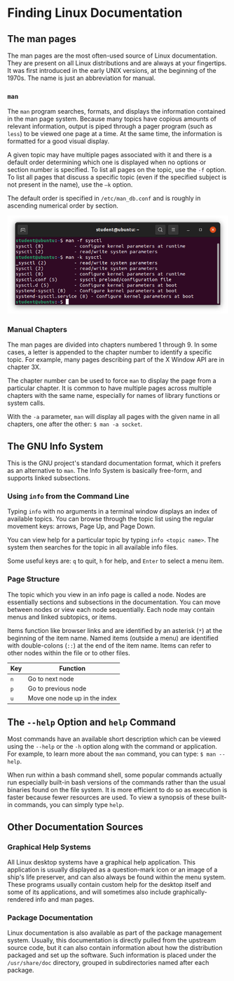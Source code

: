 # Finding Linux Documentation

## The man pages

The man pages are the most often-used source of Linux documentation. They are present on all Linux distributions and are always at your fingertips. It was first introduced in the early UNIX versions, at the beginning of the 1970s. The name is just an abbreviation for manual.

### `man`

The `man` program searches, formats, and displays the information contained in the man page system. Because many topics have copious amounts of relevant information, output is piped through a pager program (such as `less`) to be viewed one page at a time. At the same time, the information is formatted for a good visual display.

A given topic may have multiple pages associated with it and there is a default order determining which one is displayed when no options or section number is specified. To list all pages on the topic, use the `-f` option. To list all pages that discuss a specific topic (even if the specified subject is not present in the name), use the `–k` option.

The default order is specified in `/etc/man_db.conf` and is roughly in ascending numerical order by section.

![](images/8.1.1.png)

### Manual Chapters

The man pages are divided into chapters numbered 1 through 9. In some cases, a letter is appended to the chapter number to identify a specific topic. For example, many pages describing part of the X Window API are in chapter 3X.

The chapter number can be used to force `man` to display the page from a particular chapter. It is common to have multiple pages across multiple chapters with the same name, especially for names of library functions or system calls.

With the `-a` parameter, `man` will display all pages with the given name in all chapters, one after the other: `$ man -a socket`.

## The GNU Info System

This is the GNU project's standard documentation format, which it prefers as an alternative to `man`. The Info System is basically free-form, and supports linked subsections.

### Using `info` from the Command Line

Typing `info` with no arguments in a terminal window displays an index of available topics. You can browse through the topic list using the regular movement keys: arrows, Page Up, and Page Down.

You can view help for a particular topic by typing `info <topic name>`. The system then searches for the topic in all available info files.

Some useful keys are: `q` to quit, `h` for help, and `Enter` to select a menu item.

### Page Structure

The topic which you view in an info page is called a node. Nodes are essentially sections and subsections in the documentation. You can move between nodes or view each node sequentially. Each node may contain menus and linked subtopics, or items.

Items function like browser links and are identified by an asterisk (`*`) at the beginning of the item name. Named items (outside a menu) are identified with double-colons (`::`) at the end of the item name. Items can refer to other nodes within the file or to other files. 

| Key | Function |
| --- | ----------------------------- |
| `n` | Go to next node |
| `p` | Go to previous node |
| `u` | Move one node up in the index |

## The `--help` Option and `help` Command

Most commands have an available short description which can be viewed using the `--help` or the `-h` option along with the command or application. For example, to learn more about the `man` command, you can type: `$ man --help`.

When run within a bash command shell, some popular commands actually run especially built-in bash versions of the commands rather than the usual binaries found on the file system. It is more efficient to do so as execution is faster because fewer resources are used. To view a synopsis of these built-in commands, you can simply type `help`. 

## Other Documentation Sources

### Graphical Help Systems

All Linux desktop systems have a graphical help application. This application is usually displayed as a question-mark icon or an image of a ship's life preserver, and can also always be found within the menu system. These programs usually contain custom help for the desktop itself and some of its applications, and will sometimes also include graphically-rendered info and man pages. 

### Package Documentation

Linux documentation is also available as part of the package management system. Usually, this documentation is directly pulled from the upstream source code, but it can also contain information about how the distribution packaged and set up the software. Such information is placed under the `/usr/share/doc` directory, grouped in subdirectories named after each package.
